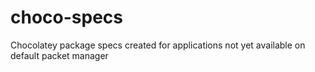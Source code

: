 # choco-specs
Chocolatey package specs created for applications not yet available on default packet manager

